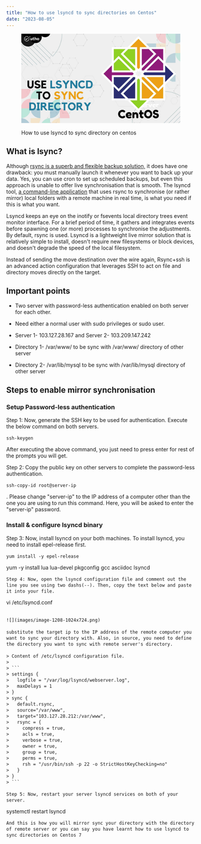 ```yaml
---
title: "How to use lsyncd to sync directories on Centos"
date: "2023-08-05"
---
```


<figure>

![How to use lsyncd to sync directory on centos](images/How-to-use-lsyncd-to-sync-directory-on-centos.jpg)

<figcaption>

How to use lsyncd to sync directory on centos

</figcaption>

</figure>

## What is lsync?

Although [rsync is a superb and flexible backup solution,](https://utho.com/docs/tutorial/how-to-use-rsync-to-sync-local-and-remote-directories/) it does have one drawback: you must manually launch it whenever you want to back up your data. Yes, you can use cron to set up scheduled backups, but even this approach is unable to offer live synchronisation that is smooth. The lsyncd tool, [a command-line application](https://en.wikipedia.org/wiki/Command-line_interface) that uses rsync to synchronise (or rather mirror) local folders with a remote machine in real time, is what you need if this is what you want.

Lsyncd keeps an eye on the inotify or fsevents local directory trees event monitor interface. For a brief period of time, it gathers and integrates events before spawning one (or more) processes to synchronise the adjustments. By default, rsync is used. Lsyncd is a lightweight live mirror solution that is relatively simple to install, doesn't require new filesystems or block devices, and doesn't degrade the speed of the local filesystem.

Instead of sending the move destination over the wire again, Rsync+ssh is an advanced action configuration that leverages SSH to act on file and directory moves directly on the target.

## Important points

- Two server with password-less authentication enabled on both server for each other.

- Need either a normal user with sudo privileges or sudo user.

- Server 1- 103.127.28.167 and Server 2- 103.209.147.242

- Directory 1- /var/www/ to be sync with /var/www/ directory of other server

- Directory 2- /var/lib/mysql to be sync with /var/lib/mysql directory of other server

## Steps to enable mirror synchronisation

### Setup Password-less authentication

Step 1: Now, generate the SSH key to be used for authentication. Execute the below command on both servers.

```
ssh-keygen
```
After executing the above command, you just need to press enter for rest of the prompts you will get.

Step 2: Copy the public key on other servers to complete the password-less authentication.

```
ssh-copy-id root@server-ip
```
. Please change "server-ip" to the IP address of a computer other than the one you are using to run this command. Here, you will be asked to enter the "server-ip" password.

### Install & configure lsyncd binary

Step 3: Now, install lsyncd on your both machines. To install lsyncd, you need to install epel-release first.

```
yum install -y epel-release
```
yum -y install lua lua-devel pkgconfig gcc asciidoc lsyncd
```
Step 4: Now, open the lsyncd configuration file and comment out the line you see using two dashs(--). Then, copy the text below and paste it into your file.

```
vi /etc/lsyncd.conf
```

![](images/image-1208-1024x724.png)

substitute the target ip to the IP address of the remote computer you want to sync your directory with. Also, in source, you need to define the directory you want to sync with remote server's directory.

> Content of /etc/lsyncd configuration file.
> 
> ```
> settings {
>   logfile = "/var/log/lsyncd/webserver.log",
>   maxDelays = 1
> }
> sync {
>   default.rsync,
>   source="/var/www",
>   target="103.127.28.212:/var/www",
>   rsync = {
>     compress = true,
>     acls = true,
>     verbose = true,
>     owner = true,
>     group = true,
>     perms = true,
>     rsh = "/usr/bin/ssh -p 22 -o StrictHostKeyChecking=no"
>   }
> }
> ```

Step 5: Now, restart your server lsyncd services on both of your server.

```
systemctl restart lsyncd
```
And this is how you will mirror sync your directory with the directory of remote server or you can say you have learnt how to use lsyncd to sync directories on Centos 7
